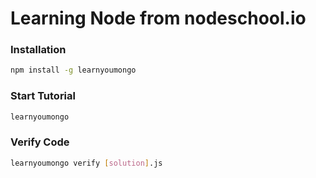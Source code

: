 # Learning Node from nodeschool.io

### Installation
```bash
npm install -g learnyoumongo
```

### Start Tutorial
```bash
learnyoumongo
```

### Verify Code
```bash
learnyoumongo verify [solution].js
```
